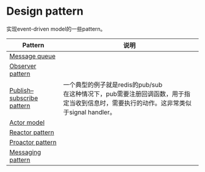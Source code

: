 # Design pattern

实现event-driven model的一些pattern。

| Pattern                                                      | 说明                                                         |
| ------------------------------------------------------------ | ------------------------------------------------------------ |
| [Message queue](https://en.wikipedia.org/wiki/Message_queue) |                                                              |
| [Observer pattern](https://en.wikipedia.org/wiki/Observer_pattern) |                                                              |
| [Publish–subscribe pattern](https://en.wikipedia.org/wiki/Publish%E2%80%93subscribe_pattern) | 一个典型的例子就是redis的pub/sub<br>在这种情况下，pub需要注册回调函数，用于指定当收到信息时，需要执行的动作。这非常类似于signal handler。 |
| [Actor model](https://en.wikipedia.org/wiki/Actor_model)     |                                                              |
| [Reactor pattern](https://en.wikipedia.org/wiki/Reactor_pattern) |                                                              |
| [Proactor pattern](https://en.wikipedia.org/wiki/Proactor_pattern) |                                                              |
| [Messaging pattern](https://en.wikipedia.org/wiki/Messaging_pattern) |                                                              |

